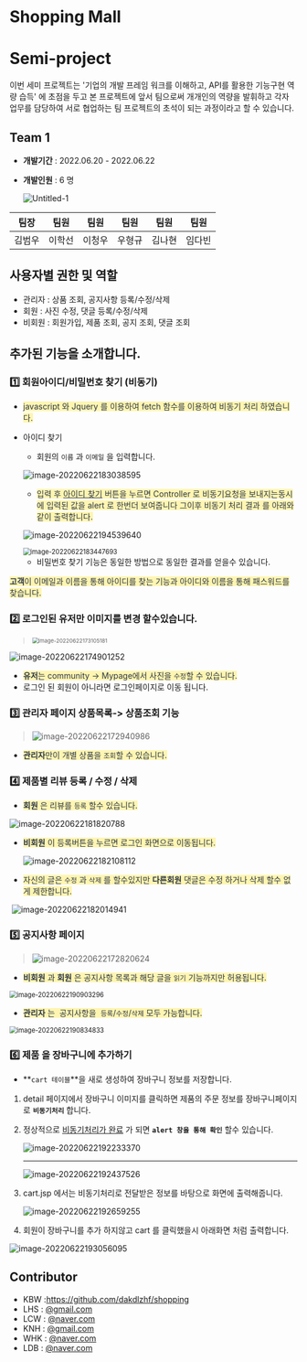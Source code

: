 # Shopping Mall

# Semi-project

이번 세미 프로젝트는  '기업의 개발 프레임 워크를 이해하고, API를 활용한 기능구현 역량 습득' 에 초점을 두고 본 프로젝트에 앞서 팀으로써 개개인의 역량을 발휘하고 각자 업무를 담당하여 서로 협업하는 팀 프로젝트의 초석이 되는 과정이라고 할 수 있습니다.





## Team 1

- **개발기간** :  2022.06.20 - 2022.06.22

- **개발인원** :  6 명

  

  ![Untitled-1](https://user-images.githubusercontent.com/101780699/174955026-3f5c32d2-83e5-47b1-b67e-6e37cd34eeea.jpg)

| 팀장   | 팀원   | 팀원   | 팀원   | 팀원   | 팀원   |
| ------ | ------ | ------ | ------ | ------ | ------ |
| 김범우 | 이학선 | 이청우 | 우형규 | 김나현 | 임다빈 |







## 사용자별 권한 및 역할

- 관리자 : 상품 조회, 공지사항 등록/수정/삭제
- 회원  : 사진 수정, 댓글 등록/수정/삭제
- 비회원     : 회원가입, 제품 조회, 공지 조회, 댓글 조회







## 추가된 기능을 소개합니다.



### :one: 회원아이디/비밀번호 찾기 (비동기)

* <span style="color: #2D3748; background-color:#fff5b1;"> javascript 와 Jquery 를 이용하여 fetch 함수를 이용하여 비동기 처리 하였습니다.</span>

* 아이디 찾기

  *  회원의 `이름` 과 `이메일` 을 입력합니다.

    ![image-20220622183038595](https://user-images.githubusercontent.com/80139780/175011940-7bb873ba-cb7e-4dc2-9d10-217eec689e54.png)

  * <span style="color: #2D3748; background-color:#fff5b1;"> 입력 후 <u>아이디 찾기</u> 버튼을 누르면 Controller 로 비동기요청을 보내지는동시에 입력된 값을 alert 로 한번더 보여줍니다 그이후 비동기 처리 결과 를 아래와 같이 출력합니다.</span>

  ![image-20220622194539640](https://user-images.githubusercontent.com/80139780/175011672-6731e2bc-e6f0-4e49-9c34-fe9bf754c001.png)

  

  <img src="../../AppData/Roaming/Typora/typora-user-images/image-20220622183447693.png" alt="image-20220622183447693" style="zoom:80%;" />

  * 비밀번호 찾기 기능은 동일한 방법으로 동일한 결과를 얻을수 있습니다.





<span style="color: #2D3748; background-color:#fff5b1;"> **고객**이 이메일과 이름을 통해 아이디를 찾는 기능과 아이디와 이름을 통해 패스워드를 찾습니다.</span>






### :two:  로그인된 유저만 이미지를 변경 할수있습니다.

><img src="../../AppData/Roaming/Typora/typora-user-images/image-20220622173105181.png" alt="image-20220622173105181" style="zoom: 67%;" />

![image-20220622174901252](../../AppData/Roaming/Typora/typora-user-images/image-20220622174901252.png)



* <span style="color: #2D3748; background-color:#fff5b1;"> **유저**는 community -> Mypage에서 사진을 `수정`할 수 있습니다.</span>
* 로그인 된 회원이 아니라면 로그인페이지로 이동 됩니다.




### :three:  관리자 페이지 상품목록-> 상품조회 기능

>![image-20220622172940986](../../AppData/Roaming/Typora/typora-user-images/image-20220622172940986.png)



* <span style="color: #2D3748; background-color:#fff5b1;"> **관리자**만이 개별 상품을 `조회`할 수 있습니다.</span>





### :four: 제품별  리뷰 등록 / 수정 / 삭제  



* <span style="color: #2D3748; background-color:#fff5b1;"> **회원** 은 리뷰를 `등록` 할수 있습니다.</span>

![image-20220622181820788](../../AppData/Roaming/Typora/typora-user-images/image-20220622181820788.png)



* <span style="color: #2D3748; background-color:#fff5b1;"> **비회원** 이 등록버튼을 누르면 로그인 화면으로 이동됩니다.</span>

  ![image-20220622182108112](../../AppData/Roaming/Typora/typora-user-images/image-20220622182108112.png)



* <span style="color: #2D3748; background-color:#fff5b1;"> 자신의 글은 `수정` 과 `삭제` 를 할수있지만 **다른회원** 댓글은 수정 하거나 삭제 할수 없게 제한합니다.</span>

​	![image-20220622182014941](../../AppData/Roaming/Typora/typora-user-images/image-20220622182014941.png)



###  :five: 공지사항 페이지    

>![image-20220622172820624](../../AppData/Roaming/Typora/typora-user-images/image-20220622172820624.png)



* <span style="color: #2D3748; background-color:#fff5b1;">**비회원** 과 **회원** 은 공지사항 목록과 해당 글을 `읽기` 기능까지만 허용됩니다.</span>

<img src="../../AppData/Roaming/Typora/typora-user-images/image-20220622190903296.png" alt="image-20220622190903296" style="zoom:80%;" />

* <span style="color: #2D3748; background-color:#fff5b1;"> **관리자** 는  공지사항을  `등록`/`수정`/`삭제` 모두 가능합니다.</span>

<img src="../../AppData/Roaming/Typora/typora-user-images/image-20220622190834833.png" alt="image-20220622190834833" style="zoom:80%;" />

### :six: 제품 을 장바구니에 추가하기

* **`cart 테이블`**을 새로 생성하여 장바구니 정보를 저장합니다.

1) detail 페이지에서 장바구니 이미지를 클릭하면 제품의 주문 정보를  장바구니페이지로 **`비동기처리`** 합니다.

2) 정상적으로 <u>비동기처리가 완료</u> 가 되면 **`alert 창을 통해 확인`** 할수 있습니다.

   ![image-20220622192233370](../../AppData/Roaming/Typora/typora-user-images/image-20220622192233370.png)

   ***

   ![image-20220622192437526](../../AppData/Roaming/Typora/typora-user-images/image-20220622192437526.png)

3) cart.jsp 에서는 비동기처리로 전달받은 정보를 바탕으로 화면에 출력해줍니다.

   

   ![image-20220622192659255](../../AppData/Roaming/Typora/typora-user-images/image-20220622192659255.png)

   

4) 회원이 장바구니를 추가 하지않고 cart 를 클릭했을시 아래화면 처럼 출력합니다.

![image-20220622193056095](../../AppData/Roaming/Typora/typora-user-images/image-20220622193056095.png)






## Contributor

- KBW :https://github.com/dakdlzhf/shopping
- LHS  : [@gmail.com](mailto:@gmail.com)
- LCW : [@naver.com](mailto:@naver.com)
- KNH : [@gmail.com](mailto:@gmail.com)
- WHK : [@naver.com](mailto:@naver.com)
- LDB : [@naver.com](mailto:@naver.com)

